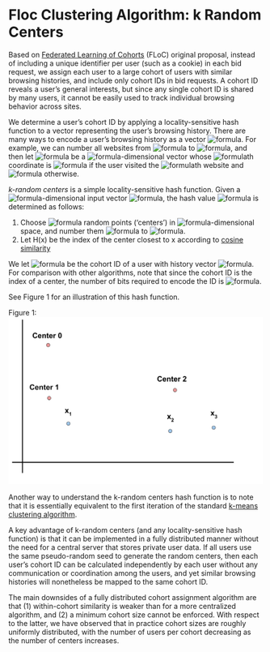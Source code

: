 

# Floc Clustering Algorithm: k Random Centers

Based on [Federated Learning of Cohorts](https://github.com/jkarlin/floc "FLoC") (FLoC) original proposal, instead of including a unique identifier per user (such as a cookie) in each bid request,  we assign each user to a large cohort of users with similar browsing histories, and include only cohort IDs in bid requests. A cohort ID reveals a user’s general interests, but since any single cohort ID is shared by many users, it cannot be easily used to track individual browsing behavior across sites.

We determine a user’s cohort ID by applying a locality-sensitive hash function to a vector representing the user’s browsing history. There are many ways to encode a user’s browsing history as a vector ![formula](https://render.githubusercontent.com/render/math?math=x). For example, we can number all websites from ![formula](https://render.githubusercontent.com/render/math?math=1) to ![formula](https://render.githubusercontent.com/render/math?math=d), and then let ![formula](https://render.githubusercontent.com/render/math?math=x) be a ![formula](https://render.githubusercontent.com/render/math?math=d)-dimensional vector whose ![formula](https://render.githubusercontent.com/render/math?math=i)th coordinate is ![formula](https://render.githubusercontent.com/render/math?math=1) if the user visited the ![formula](https://render.githubusercontent.com/render/math?math=i)th website and ![formula](https://render.githubusercontent.com/render/math?math=0) otherwise.

*k-random centers* is a simple locality-sensitive hash function. Given a ![formula](https://render.githubusercontent.com/render/math?math=d)-dimensional input vector ![formula](https://render.githubusercontent.com/render/math?math=x), the hash value ![formula](https://render.githubusercontent.com/render/math?math=H(x)) is determined as follows:

1. Choose ![formula](https://render.githubusercontent.com/render/math?math=k) random points (‘centers’) in ![formula](https://render.githubusercontent.com/render/math?math=d)-dimensional space, and number them ![formula](https://render.githubusercontent.com/render/math?math=1) to ![formula](https://render.githubusercontent.com/render/math?math=k).
2. Let H(x) be the index of the center closest to x according to [cosine similarity](https://en.wikipedia.org/wiki/Cosine_similarity)

We let ![formula](https://render.githubusercontent.com/render/math?math=H(x)) be the cohort ID of a user with history vector ![formula](https://render.githubusercontent.com/render/math?math=x). For comparison with other algorithms, note that since the cohort ID is the index of a center, the number of bits required to encode the ID is ![formula](https://render.githubusercontent.com/render/math?math=ceil(log_{2}(k))).

See Figure 1 for an illustration of this hash function.

Figure 1: 
![alt text](https://github.com/google/ads-privacy/blob/master/proposals/FLoC/k-random%20centers.svg "k-random-centers")



Another way to understand the k-random centers hash function is to note that it is essentially equivalent to the first iteration of the standard [k-means clustering algorithm](https://en.wikipedia.org/wiki/K-means_clustering#Standard_algorithm_(na%C3%AFve_k-means)).

A key advantage of k-random centers (and any locality-sensitive hash function) is that it can be implemented in a fully distributed manner without the need for a central server that stores private user data. If all users use the same pseudo-random seed to generate the random centers, then each user’s cohort ID can be calculated independently by each user without any communication or coordination among the users, and yet similar browsing histories will nonetheless be mapped to the same cohort ID.

The main downsides of a fully distributed cohort assignment algorithm are that (1) within-cohort similarity is weaker than for a more centralized algorithm, and (2) a minimum cohort size cannot be enforced. With respect to the latter, we have observed that in practice cohort sizes are roughly uniformly distributed, with the number of users per cohort decreasing as the number of centers increases.
